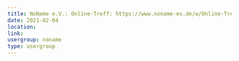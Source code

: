 ```yaml
---
title: NoName e.V.: Online-Treff: https://www.noname-ev.de/w/Online-Treff
date: 2021-02-04
location: 
link: 
usergroup: noname
type: usergroup
---
```

